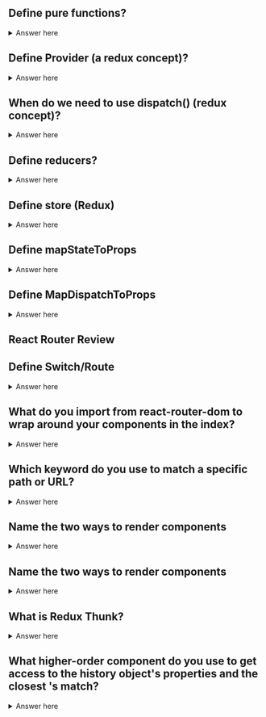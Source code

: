 ## Define pure functions?

<details>
    <summary>Answer here</summary>
     1. A pure function doesn’t depend on and doesn’t modify the states of variables out of its scope.
     2. a pure function always returns the same result given same parameters. 
</details>

## Define Provider (a redux concept)? 

<details>
    <summary>Answer here</summary>
 	make the store available to all container components in the application without passing it explicitly. You only need to use it 	once when you render the root component:
    ```javascript
        import React from 'react';
        import ReactDOM from 'react-dom';
        import App from './components/App';
        import { Provider } from 'react-redux'
        import store from './store'
        import '../node_modules/bootstrap/dist/css/bootstrap.min.css'
        import registerServiceWorker from './registerServiceWorker'


        ReactDOM.render(
        <Provider store={store()}>
            <App />
        </Provider>,
        document.getElementById('root')
        );
        registerServiceWorker()
    ```
</details>



## When do we need to use dispatch() (redux concept)?

<details>
    <summary>Answer here</summary>
    Dispatch is a function that is used for sending actions. 
    It accepts a function as its argument. 
    Action creators often trigger a dispatch when invoked. 
    
    ```  
        function addTodoWithDispatch(text) {
        const action = {
            type: ADD_TODO,
            text
        }
        dispatch(action)
        }
    ```

</details>


## Define reducers? 

<details>
    <summary>Answer here</summary>
    Reducers are just pure functions that take the previous state and an action, and return the next state. Remember to return new state objects, instead of mutating the previous state.
</details>


## Define store (Redux)

<details>
    <summary>Answer here</summary>
    The state of your whole application is stored in an object tree within a single store. It's just an object with a few methods on it.
    To create it, pass your root reducing function to createStore.
	* easier to debug
    * Easier to create universal apps 

</details>


## Define mapStateToProps

<details>
    <summary>Answer here</summary>
    If you want to establish some initial state on our components, you can pass values as props into a function called mapStateToProps and then pass it as the first parameter to connect.
</details>


## Define MapDispatchToProps

<details>
    <summary>Answer here</summary>
    The connect method can also take a second argument that is a function that adds the action creators to the propsobject. In the case that all you need are your action creators, but not your access to your store state, you can replace mapStateToProps with null. 

</details>


## React Router Review

## Define Switch/Route

<details>
    <summary>Answer here</summary>
     1. <Switch> Renders the first child <Route> or <Redirect> that matches the location.
     2. <Switch> is unique in that it renders a route exclusively. In contrast, every <Route> that matches the location renders inclusively.
</details>

## What do you import from react-router-dom to wrap around your components in the index?

<details>
    <summary>Answer here</summary>
     BrowserRouter
</details>


## Which keyword do you use to match a specific path or URL?

<details>
    <summary>Answer here</summary>
     Exact.
</details>

## Name the two ways to render components

<details>
    <summary>Answer here</summary>
     1. Render Component - A React component to render only when the location matches.
     2. Render Function - This allows for convenient inline rendering and wrapping without the undesired remounting explained above.
</details>

## Name the two ways to render components

<details>
    <summary>Answer here</summary>
     1. Render Component - A React component to render only when the location matches.
     2. Render Function - This allows for convenient inline rendering and wrapping without the undesired remounting explained above.
</details>

## What is Redux Thunk?

<details>
    <summary>Answer here</summary>
    Redux Thunk middleware allows you to write action creators that return a function instead of an action. The thunk can be used to delay the dispatch of an action, or to dispatch only if a certain condition is met. The inner function receives the store methods dispatch and getState as parameters.
</details>

## What higher-order component do you use to get access to the history object's properties and the closest <Route>'s match?

<details>
    <summary>Answer here</summary>
    withRouter
</details>


